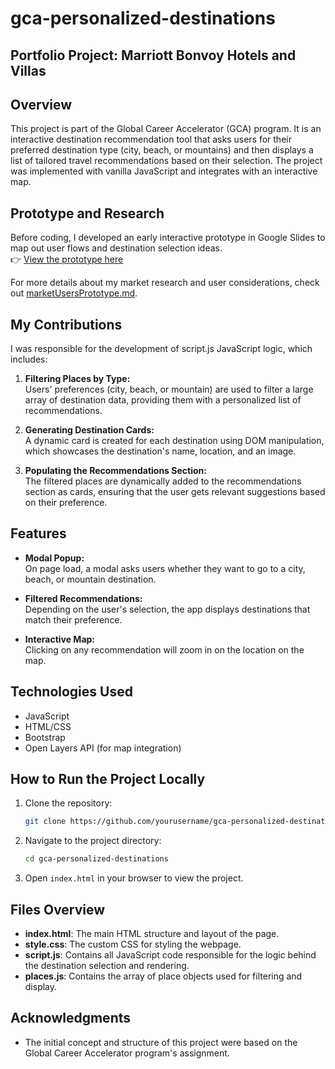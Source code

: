 # gca-personalized-destinations
## Portfolio Project: Marriott Bonvoy Hotels and Villas

## Overview
This project is part of the Global Career Accelerator (GCA) program. It is an interactive destination recommendation tool that asks users for their preferred destination type (city, beach, or mountains) and then displays a list of tailored travel recommendations based on their selection. The project was implemented with vanilla JavaScript and integrates with an interactive map.

## Prototype and Research
Before coding, I developed an early interactive prototype in Google Slides to map out user flows and destination selection ideas.  
👉 [View the prototype here](https://docs.google.com/presentation/d/1XBO75SCQa0z8RhtZKKbtE23fbfvpk2H09XYyLBuozfc/present?slide=id.g34db2eb93e0_1_15#slide=id.g34db2eb93e0_1_15)

For more details about my market research and user considerations, check out [marketUsersPrototype.md](./marketUsersPrototype.md).

## My Contributions
I was responsible for the development of script.js JavaScript logic, which includes:

1. **Filtering Places by Type:**  
   Users' preferences (city, beach, or mountain) are used to filter a large array of destination data, providing them with a personalized list of recommendations.

2. **Generating Destination Cards:**  
   A dynamic card is created for each destination using DOM manipulation, which showcases the destination's name, location, and an image.

3. **Populating the Recommendations Section:**  
   The filtered places are dynamically added to the recommendations section as cards, ensuring that the user gets relevant suggestions based on their preference.


## Features
- **Modal Popup:**  
  On page load, a modal asks users whether they want to go to a city, beach, or mountain destination.
  
- **Filtered Recommendations:**  
  Depending on the user's selection, the app displays destinations that match their preference.

- **Interactive Map:**  
  Clicking on any recommendation will zoom in on the location on the map.

## Technologies Used
- JavaScript
- HTML/CSS
- Bootstrap 
- Open Layers API (for map integration)

## How to Run the Project Locally

1. Clone the repository:
    ```bash
    git clone https://github.com/yourusername/gca-personalized-destinations.git
    ```
2. Navigate to the project directory:
    ```bash
    cd gca-personalized-destinations
    ```
3. Open `index.html` in your browser to view the project.

## Files Overview

- **index.html**: The main HTML structure and layout of the page.
- **style.css**: The custom CSS for styling the webpage.
- **script.js**: Contains all JavaScript code responsible for the logic behind the destination selection and rendering.
- **places.js**: Contains the array of place objects used for filtering and display.

## Acknowledgments
- The initial concept and structure of this project were based on the Global Career Accelerator program's assignment. 
